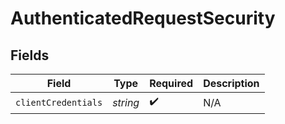 # AuthenticatedRequestSecurity


## Fields

| Field               | Type                | Required            | Description         |
| ------------------- | ------------------- | ------------------- | ------------------- |
| `clientCredentials` | *string*            | :heavy_check_mark:  | N/A                 |